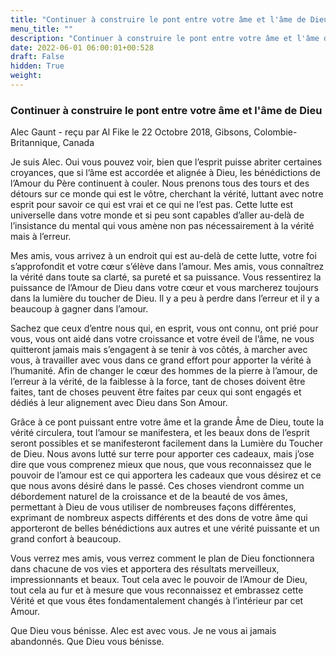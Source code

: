 ```yaml
---
title: "Continuer à construire le pont entre votre âme et l'âme de Dieu"
menu_title: ""
description: "Continuer à construire le pont entre votre âme et l'âme de Dieu"
date: 2022-06-01 06:00:01+00:528
draft: False
hidden: True
weight:
---
```

### Continuer à construire le pont entre votre âme et l'âme de Dieu

Alec Gaunt - reçu par Al Fike le 22 Octobre 2018, Gibsons, Colombie-Britannique, Canada

Je suis Alec. Oui vous pouvez voir, bien que l’esprit puisse abriter certaines croyances, que si l’âme est accordée et alignée à Dieu, les bénédictions de l’Amour du Père continuent à couler. Nous prenons tous des tours et des détours sur ce monde qui est le vôtre, cherchant la vérité, luttant avec notre esprit pour savoir ce qui est vrai et ce qui ne l’est pas. Cette lutte est universelle dans votre monde et si peu sont capables d’aller au-delà de l’insistance du mental qui vous amène non pas nécessairement à la vérité mais à l’erreur.

Mes amis, vous arrivez à un endroit qui est au-delà de cette lutte, votre foi s’approfondit et votre cœur s’élève dans l’amour. Mes amis, vous connaîtrez la vérité dans toute sa clarté, sa pureté et sa puissance. Vous ressentirez la puissance de l’Amour de Dieu dans votre cœur et vous marcherez toujours dans la lumière du toucher de Dieu. Il y a peu à perdre dans l’erreur et il y a beaucoup à gagner dans l’amour.

Sachez que ceux d’entre nous qui, en esprit, vous ont connu, ont prié pour vous, vous ont aidé dans votre croissance et votre éveil de l’âme, ne vous quitteront jamais mais s’engagent à se tenir à vos côtés, à marcher avec vous, à travailler avec vous dans ce grand effort pour apporter la vérité à l’humanité. Afin de changer le cœur des hommes de la pierre à l’amour, de l’erreur à la vérité, de la faiblesse à la force, tant de choses doivent être faites, tant de choses peuvent être faites par ceux qui sont engagés et dédiés à leur alignement avec Dieu dans Son Amour.

Grâce à ce pont puissant entre votre âme et la grande Âme de Dieu, toute la vérité circulera, tout l’amour se manifestera, et les beaux dons de l’esprit seront possibles et se manifesteront facilement dans la Lumière du Toucher de Dieu. Nous avons lutté sur terre pour apporter ces cadeaux, mais j’ose dire que vous comprenez mieux que nous, que vous reconnaissez que le pouvoir de l’amour est ce qui apportera les cadeaux que vous désirez et ce que nous avons désiré dans le passé. Ces choses viendront comme un débordement naturel de la croissance et de la beauté de vos âmes, permettant à Dieu de vous utiliser de nombreuses façons différentes, exprimant de nombreux aspects différents et des dons de votre âme qui apporteront de belles bénédictions aux autres et une vérité puissante et un grand confort à beaucoup.

Vous verrez mes amis, vous verrez comment le plan de Dieu fonctionnera dans chacune de vos vies et apportera des résultats merveilleux, impressionnants et beaux. Tout cela avec le pouvoir de l’Amour de Dieu, tout cela au fur et à mesure que vous reconnaissez et embrassez cette Vérité et que vous êtes fondamentalement changés à l’intérieur par cet Amour.

Que Dieu vous bénisse. Alec est avec vous. Je ne vous ai jamais abandonnés. Que Dieu vous bénisse.





